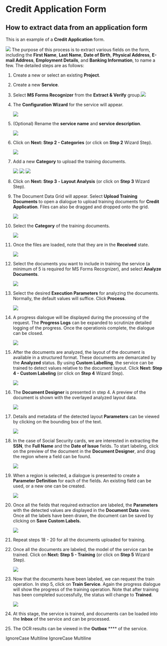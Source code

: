 # Credit Application Form

## How to extract data from an application form

This is an example of a **Credit Application** form.

![](../../assets/image%20%2833%29%20%281%29%20%281%29%20%282%29.png)
The purpose of this process is to extract various fields on the form, including the **First Name**, **Last Name**, **Date of Birth**, **Physical Address**, **E-mail Address**, **Employment Details**, and **Banking Information**, to name a few. The detailed steps are as follows:

1. Create a new or select an existing **Project**.
2. Create a new **Service**.
3. Select **MS Forms Recognizer** from the **Extract & Verify** group.![](../../assets/image%20%28229%29.png)
4.  The **Configuration Wizard** for the service will appear.

    ![](../../assets/image%20%2859%29%20%282%29.png)
5.  (Optional) Rename the **service name** and **service description**.

    ![](../../assets/image%20%2891%29%20%281%29.png)
6.  Click on **Next: Step 2 - Categories** (or click on **Step 2** Wizard Step).

    ![](../../assets/image%20%2869%29%20%281%29.png)
7.  Add a new **Category** to upload the training documents.

    ![](../../assets/image%20%2896%29%20%281%29.png)
    ![](../../assets/image%20%28232%29.png)
    ![](../../assets/image%20%28237%29.png)
8. Click on **Next: Step 3** **- Layout Analysis** (or click on **Step 3** Wizard Step).
9.  The Document Data Grid will appear. Select **Upload Training Documents** to open a dialogue to upload training documents for **Credit Application**. Files can also be dragged and dropped onto the grid.

    ![](../../assets/image%20%28161%29.png)
10. Select the **Category** of the training documents.

    ![](../../assets/image%20%28198%29.png)
11. Once the files are loaded, note that they are in the **Received** state.

    ![](../../assets/image%20%28223%29.png)
12. Select the documents you want to include in training the service (a minimum of 5 is required for MS Forms Recognizer), and select **Analyze Documents**.

    ![](../../assets/image%20%28239%29.png)
13. Select the desired **Execution Parameters** for analyzing the documents. Normally, the default values will suffice. Click **Process**.

    ![](../../assets/image%20%28105%29%20%281%29.png)
14. A progress dialogue will be displayed during the processing of the request. The **Progress Logs** can be expanded to scrutinize detailed logging of the progress. Once the operationis complete, the dialogue can be closed.

    ![](../../assets/image%20%2840%29%20%281%29%20%281%29.png)
15. After the documents are analyzed, the layout of the document is available in a structured format. These documents are demarcated by the **Analyzed** status. By using **Custom Labelling**, the service can be trained to detect values relative to the document layout. Click **Next: Step 4 - Custom Labeling** (or click on **Step 4** Wizard Step).

    ![](../../assets/image%20%28238%29.png)
16. The **Document Designer** is presented in step 4. A preview of the document is shown with the overlayed analyzed layout data.

    ![](../../assets/image%20%28188%29.png)
17. Details and metadata of the detected layout **Parameters** can be viewed by clicking on the bounding box of the text.

    ![](../../assets/image%20%28253%29.png)
18. In the case of Social Security cards, we are interested in extracting the **SSN**, the **Full Name** and the **Date of Issue** fields. To start labeling, click on the preview of the document in the **Document Designer**, and drag the region where a field can be found.

    ![](../../assets/image%20%2895%29%20%281%29.png)
19. When a region is selected, a dialogue is presented to create a **Parameter Definition** for each of the fields. An existing field can be used, or a new one can be created.

    ![](../../assets/image%20%28107%29%20%281%29.png)
20. Once all the fields that required extraction are labeled, the **Parameters** with the detected values are displayed in the **Document Data** view. Once all the labels have been drawn, the document can be saved by clicking on **Save Custom Labels.**

    ![](../../assets/image%20%28102%29%20%281%29.png)
21. Repeat steps 18 - 20 for all the documents uploaded for training.
22. Once all the documents are labeled, the model of the service can be trained. Click on **Next: Step 5 - Training** (or click on **Step 5** Wizard Step).

    ![](../../assets/image%20%2870%29%20%281%29.png)
23. Now that the documents have been labeled, we can request the train operation. In step 5, click on **Train Service**. Again the progress dialogue will show the progress of the training operation. Note that after training has been completed successfully, the status will change to **Trained**.

    ![](../../assets/image%20%2816%29%20%281%29%20%281%29%20%281%29%20%282%29%20%281%29%20%281%29%20%281%29.png)
24. At this stage, the service is trained, and documents can be loaded into the **Inbox** of the service and can be processed.
25. The OCR results can be viewed in the **Outbox** \*\*\*\* of the service.

 IgnoreCase Multiline IgnoreCase Multiline



